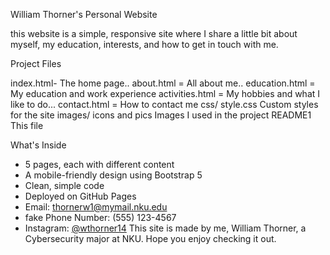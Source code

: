 William Thorner's Personal Website

this website is a simple, responsive site where I share a little bit about myself, my education, interests, and how to get in touch with me.

Project Files

index.html- The home page.. about.html = All about me.. education.html =  My education and work experience activities.html = My hobbies and what I like to do... contact.html = How to contact me css/ style.css  Custom styles for the site images/ icons and pics  Images I used in the project  README1 This file

What's Inside
- 5 pages, each with different content
- A mobile-friendly design using Bootstrap 5
- Clean, simple code
- Deployed on GitHub Pages
- Email: thornerw1@mymail.nku.edu
- fake Phone Number: (555) 123-4567
- Instagram: [@wthorner14](https://instagram.com/wthorner14)
This site is made by me, William Thorner, a Cybersecurity major at NKU. Hope you enjoy checking it out.
